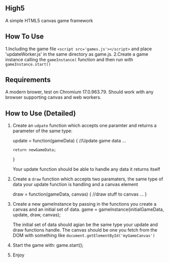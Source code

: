 High5
-----
A simple HTML5 canvas game framework

How To Use
----------
1.Including the game file `<script src='games.js'></script>` and place 'updateWorker.js' in the same directory as game.js.
2.Create a game instance calling the `gameInstance(` function and then run with `gameInstance.start()`

Requirements
-----------
A modern brower, test on Chromium 17.0.963.79.
Should work with any browser supporting canvas and web workers.

How to Use (Detailed)
---------------------
1. Create an `udpate` function which accepts one paramter and returns a parameter of the same type:

    update = function(gameData) { 
       //Update game data ...

       return newGameData;
    }
 
   Your update function should be able to handle any data it returns itself

2. Create a `draw` function which accepts two paramaters, the same type of data your update function is handling and a canvas element
   
    draw = function(gameData, canvas) {
       //draw stuff to canvas ...
    }

3. Create a new gameInstance by passing in the functions you create a canvas and an initial set of data. 
    game = gameInstance(initialGameData, update, draw, canvas);
   
   The initial set of data should agian be the same type your update and draw functions handle.
   The canvas should be one you fetch from the DOM with something like `document.getElementById('myGameCanvas')`

4. Start the game with:
    game.start();

5. Enjoy

